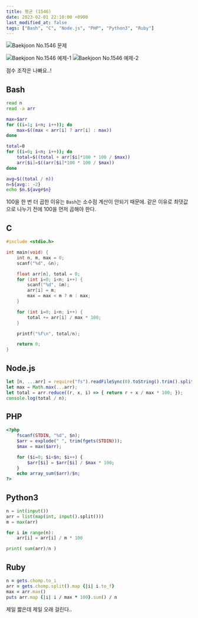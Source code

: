```yaml
---
title: 평균 (1546)
date: 2023-02-01 22:10:00 +0900
last_modified_at: false
tags: ["Bash", "C", "Node.js", "PHP", "Python3", "Ruby"]
---
```


![Baekjoon No.1546 문제](https://cdn.jsdelivr.net/gh/kimzuni/cdn/blog/baekjoon-1546-1.png)

<Imgbox>

![Baekjoon No.1546 예제-1](https://cdn.jsdelivr.net/gh/kimzuni/cdn/blog/baekjoon-1546-2.png)
![Baekjoon No.1546 예제-2](https://cdn.jsdelivr.net/gh/kimzuni/cdn/blog/baekjoon-1546-3.png)

</Imgbox>

점수 조작은 나빠요..!

## Bash

```bash
read n
read -a arr

max=$arr
for ((i=1; i<n; i++)); do
	max=$((max < arr[i] ? arr[i] : max))
done

total=0
for ((i=0; i<n; i++)); do
	total=$((total + arr[$i]*100 * 100 / $max))
	arr[$i]=$((arr[$i]*100 * 100 / $max))
done

avg=$((total / n))
n=${avg:: -2}
echo $n.${avg#$n}
```

100을 한 번 더 곱한 이유는 `Bash`는 소수점 계산이 안되기 때문에.
같은 이유로 최댓값으로 나누기 전에 100을 먼저 곱해야 한다.

## C

```c
#include <stdio.h>

int main(void) {
	int n, m, max = 0;
	scanf("%d", &n);

	float arr[n], total = 0;
	for (int i=0; i<n; i++) {
		scanf("%d", &m);
		arr[i] = m;
		max = max < m ? m : max;
	}

	for (int i=0; i<n; i++) {
		total += arr[i] / max * 100;
	}

	printf("%f\n", total/n);

	return 0;
}
```

## Node.js

```javascript
let [n, ...arr] = require("fs").readFileSync(0).toString().trim().split(/ |\n/).map(Number);
let max = Math.max(...arr);
let total = arr.reduce((r, x, i) => { return r + x / max * 100; });
console.log(total / n);
```

## PHP

```php
<?php
	fscanf(STDIN, "%d", $n);
	$arr = explode(" ", trim(fgets(STDIN)));
	$max = max($arr);

	for ($i=0; $i<$n; $i++) {
		$arr[$i] = $arr[$i] / $max * 100;
	}
	echo array_sum($arr)/$n;
?>
```

## Python3

```python
n = int(input())
arr = list(map(int, input().split()))
m = max(arr)

for i in range(n):
    arr[i] = arr[i] / m * 100

print( sum(arr)/n )
```

## Ruby

```ruby
n = gets.chomp.to_i
arr = gets.chomp.split().map {|i| i.to_f}
max = arr.max()
puts arr.map {|i| i / max * 100}.sum() / n
```

제일 짧은데 제일 오래 걸린다..
